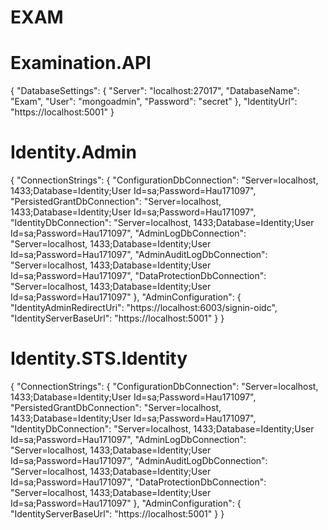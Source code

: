 # EXAM
# Examination.API
{
  "DatabaseSettings": {
    "Server": "localhost:27017",
    "DatabaseName": "Exam",
    "User": "mongoadmin",
    "Password": "secret"
  },
  "IdentityUrl": "https://localhost:5001"
}

# Identity.Admin
{
  "ConnectionStrings": {
    "ConfigurationDbConnection": "Server=localhost, 1433;Database=Identity;User Id=sa;Password=Hau171097",
    "PersistedGrantDbConnection": "Server=localhost, 1433;Database=Identity;User Id=sa;Password=Hau171097",
    "IdentityDbConnection": "Server=localhost, 1433;Database=Identity;User Id=sa;Password=Hau171097",
    "AdminLogDbConnection": "Server=localhost, 1433;Database=Identity;User Id=sa;Password=Hau171097",
    "AdminAuditLogDbConnection": "Server=localhost, 1433;Database=Identity;User Id=sa;Password=Hau171097",
    "DataProtectionDbConnection": "Server=localhost, 1433;Database=Identity;User Id=sa;Password=Hau171097"
  },
  "AdminConfiguration": {
    "IdentityAdminRedirectUri": "https://localhost:6003/signin-oidc",
    "IdentityServerBaseUrl": "https://localhost:5001"
  }
}

# Identity.STS.Identity
{
  "ConnectionStrings": {
    "ConfigurationDbConnection": "Server=localhost, 1433;Database=Identity;User Id=sa;Password=Hau171097",
    "PersistedGrantDbConnection": "Server=localhost, 1433;Database=Identity;User Id=sa;Password=Hau171097",
    "IdentityDbConnection": "Server=localhost, 1433;Database=Identity;User Id=sa;Password=Hau171097",
    "AdminLogDbConnection": "Server=localhost, 1433;Database=Identity;User Id=sa;Password=Hau171097",
    "AdminAuditLogDbConnection": "Server=localhost, 1433;Database=Identity;User Id=sa;Password=Hau171097",
    "DataProtectionDbConnection": "Server=localhost, 1433;Database=Identity;User Id=sa;Password=Hau171097"
  },
  "AdminConfiguration": {
    "IdentityServerBaseUrl": "https://localhost:5001"
  }
}
